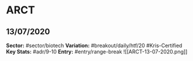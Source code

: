 # ARCT
## 13/07/2020
**Sector:** #sector/biotech 
**Variation:** #breakout/daily/htf/20 #Kris-Certified 
**Key Stats:** #adr/9-10
**Entry:** #entry/range-break 
![[ARCT-13-07-2020.png]]